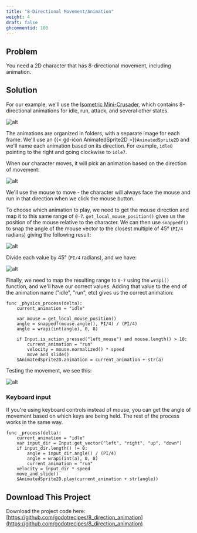```yaml
---
title: "8-Directional Movement/Animation"
weight: 4
draft: false
ghcommentid: 100
---
```


## Problem

You need a 2D character that has 8-directional movement, including animation.

## Solution

For our example, we'll use the [Isometric Mini-Crusader](https://remos.itch.io/mini-crusader), which contains 8-directional animations for idle, run, attack, and several other states.

![alt](/godot_recipes/4.x/img/8_direction_01.gif)

The animations are organized in folders, with a separate image for each frame. We'll use an {{< gd-icon AnimatedSprite2D >}}`AnimatedSprite2D` and we'll name each animation based on its direction. For example, `idle0` pointing to the right and going clockwise to `idle7`.

When our character moves, it will pick an animation based on the direction of movement:

![alt](/godot_recipes/4.x/img/8_direction_03w.png)

We'll use the mouse to move - the character will always face the mouse and run in that direction when we click the mouse button.

To choose which animation to play, we need to get the mouse direction and map it to this same range of `0-7`. `get_local_mouse_position()` gives us the position of the mouse relative to the character. We can then use `snappedf()` to snap the angle of the mouse vector to the closest multiple of 45° (`PI/4` radians) giving the following result:

![alt](/godot_recipes/4.x/img/8_direction_04w.png)

Divide each value by 45° (`PI/4` radians), and we have:

![alt](/godot_recipes/4.x/img/8_direction_02w.png)

Finally, we need to map the resulting range to `0-7` using the `wrapi()` function, and we'll have our correct values. Adding that value to the end of the animation name ("idle", "run", etc) gives us the correct animation:

```gdscript
func _physics_process(delta):
    current_animation = "idle"

    var mouse = get_local_mouse_position()
    angle = snappedf(mouse.angle(), PI/4) / (PI/4)
    angle = wrapi(int(angle), 0, 8)

    if Input.is_action_pressed("left_mouse") and mouse.length() > 10:
        current_animation = "run"
        velocity = mouse.normalized() * speed
        move_and_slide()
    $AnimatedSprite2D.animation = current_animation + str(a)
```

Testing the movement, we see this:

![alt](/godot_recipes/4.x/img/8_direction_05.gif)

### Keyboard input

If you're using keyboard controls instead of mouse, you can get the angle of movement based on which keys are being held. The rest of the process works in the same way.

```gdscript
func _process(delta):
    current_animation = "idle"
    var input_dir = Input.get_vector("left", "right", "up", "down")
    if input_dir.length() != 0:
        angle = input_dir.angle() / (PI/4)
        angle = wrapi(int(a), 0, 8)
        current_animation = "run"
    velocity = input_dir * speed
    move_and_slide()
    $AnimatedSprite2D.play(current_animation + str(angle))
```


## <i class="fas fa-code-branch"></i> Download This Project

Download the project code here: [https://github.com/godotrecipes/8_direction_animation](https://github.com/godotrecipes/8_direction_animation)
